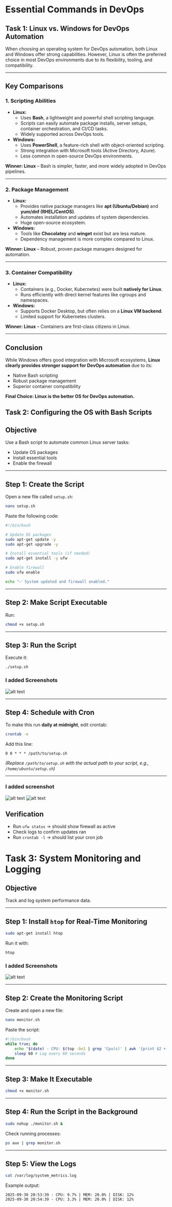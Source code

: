 # Essential Commands in DevOps

## Task 1: Linux vs. Windows for DevOps Automation  

When choosing an operating system for DevOps automation, both Linux and Windows offer strong capabilities. However, Linux is often the preferred choice in most DevOps environments due to its flexibility, tooling, and compatibility.  

---

##  Key Comparisons  

### 1. **Scripting Abilities**
- **Linux:**  
  - Uses **Bash**, a lightweight and powerful shell scripting language.  
  - Scripts can easily automate package installs, server setups, container orchestration, and CI/CD tasks.  
  - Widely supported across DevOps tools.  
- **Windows:**  
  - Uses **PowerShell**, a feature-rich shell with object-oriented scripting.  
  - Strong integration with Microsoft tools (Active Directory, Azure).  
  - Less common in open-source DevOps environments.  

 **Winner: Linux** – Bash is simpler, faster, and more widely adopted in DevOps pipelines.  

---

### 2. **Package Management**
- **Linux:**  
  - Provides native package managers like **apt (Ubuntu/Debian)** and **yum/dnf (RHEL/CentOS)**.  
  - Automates installation and updates of system dependencies.  
  - Huge open-source ecosystem.  
- **Windows:**  
  - Tools like **Chocolatey** and **winget** exist but are less mature.  
  - Dependency management is more complex compared to Linux.  

 **Winner: Linux** – Robust, proven package managers designed for automation.  

---

### 3. **Container Compatibility**
- **Linux:**  
  - Containers (e.g., Docker, Kubernetes) were built **natively for Linux**.  
  - Runs efficiently with direct kernel features like cgroups and namespaces.  
- **Windows:**  
  - Supports Docker Desktop, but often relies on a **Linux VM backend**.  
  - Limited support for Kubernetes clusters.  

 **Winner: Linux** – Containers are first-class citizens in Linux.  

---

##  Conclusion
While Windows offers good integration with Microsoft ecosystems, **Linux clearly provides stronger support for DevOps automation** due to its:  
- Native Bash scripting  
- Robust package management  
- Superior container compatibility  

**Final Choice: Linux is the better OS for DevOps automation.**


## Task 2: Configuring the OS with Bash Scripts

## Objective

Use a Bash script to automate common Linux server tasks:

* Update OS packages
* Install essential tools
* Enable the firewall

---

## Step 1: Create the Script

Open a new file called `setup.sh`:

```bash
nano setup.sh
```

Paste the following code:

```bash
#!/bin/bash

# Update OS packages
sudo apt-get update -y
sudo apt-get upgrade -y

# Install essential tools (if needed)
sudo apt-get install -y ufw

# Enable firewall
sudo ufw enable

echo "✅ System updated and firewall enabled."
```

---

## Step 2: Make Script Executable

Run:

```bash
chmod +x setup.sh
```

---

## Step 3: Run the Script

Execute it:

```bash
./setup.sh
```

### I added Screenshots
![alt text](images4/setup%20.png)

---

## Step 4: Schedule with Cron

To make this run **daily at midnight**, edit crontab:

```bash
crontab -e
```

Add this line:

```
0 0 * * * /path/to/setup.sh
```

*(Replace `/path/to/setup.sh` with the actual path to your script, e.g., `/home/ubuntu/setup.sh`)*

---

### I added screenshot
![alt text](images4/crontab.png)
![alt text](images4/crontab2.png)



## Verification

* Run `ufw status` → should show firewall as active
* Check logs to confirm updates ran
* Run `crontab -l` → should list your cron job


# Task 3: System Monitoring and Logging

## Objective

Track and log system performance data.

---

## Step 1: Install `htop` for Real-Time Monitoring

```bash
sudo apt-get install htop
```

Run it with:

```bash
htop
```

### I added Screenshots
![alt text](images4/sudo-htop.png)

---


## Step 2: Create the Monitoring Script

Create and open a new file:

```bash
nano monitor.sh
```

Paste the script:

```bash
#!/bin/bash
while true; do
    echo "$(date) - CPU: $(top -bn1 | grep 'Cpu(s)' | awk '{print $2 + $4}')% | MEM: $(free | awk '/Mem/{printf \"%.2f\", $3/$2 * 100.0}')" >> /var/log/system_metrics.log
    sleep 60 # Log every 60 seconds
done
```

---

## Step 3: Make It Executable

```bash
chmod +x monitor.sh
```

---

## Step 4: Run the Script in the Background

```bash
sudo nohup ./monitor.sh &
```

Check running processes:

```bash
ps aux | grep monitor.sh
```

---

## Step 5: View the Logs

```bash
cat /var/log/system_metrics.log
```

Example output:

```
2025-09-30 20:53:39 - CPU: 9.7% | MEM: 20.0% | DISK: 12%
2025-09-30 20:54:39 - CPU: 3.3% | MEM: 20.0% | DISK: 12%
```




